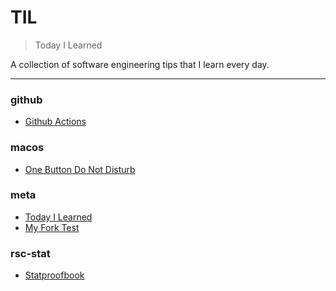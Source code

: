 # TIL

> Today I Learned


A collection of software engineering tips that I learn every day.

---

### github

- [Github Actions](github/github-actions.md)

### macos

- [One Button Do Not Disturb](macos/one-button-do-not-disturb.md)

### meta

- [Today I Learned](meta/today-i-learned.md)
- [My Fork Test](meta/my-fork-test.md)

### rsc-stat

- [Statproofbook](rsc-stat/statproofbook.md)

